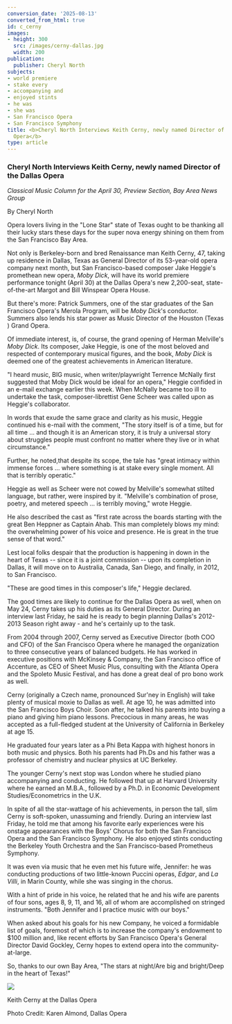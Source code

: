 ```yaml
---
conversion_date: '2025-08-13'
converted_from_html: true
id: c_cerny
images:
- height: 300
  src: /images/cerny-dallas.jpg
  width: 200
publication:
  publisher: Cheryl North
subjects:
- world premiere
- stake every
- accompanying and
- enjoyed stints
- he was
- she was
- San Francisco Opera
- San Francisco Symphony
title: <b>Cheryl North Interviews Keith Cerny, newly named Director of the Dallas
  Opera</b>
type: article
---
```


### **Cheryl North Interviews Keith Cerny, newly named Director of the Dallas Opera**

*Classical Music Column for the April 30, Preview Section, Bay Area News Group*

By Cheryl North

 Opera lovers living in the
"Lone Star" state of Texas ought to be thanking all their lucky stars these days for the super nova energy shining on them from the San Francisco Bay Area.

 Not only is Berkeley-born and bred Renaissance man Keith Cerny, 47, taking up residence in Dallas, Texas as General Director of its 53-year-old opera company next month, but San Francisco-based composer Jake Heggie's promethean new opera, *Moby Dick*, will have its world premiere performance tonight (April 30) at the Dallas Opera's new 2,200-seat, state-of-the-art Margot and Bill Winspear Opera House.

 But there's more: Patrick Summers, one of the star graduates of the San Francisco Opera's Merola Program, will be *Moby Dick*'s conductor. Summers also lends his star power as Music Director of the Houston (Texas ) Grand Opera.

 Of immediate interest, is, of course, the grand opening of Herman Melville's *Moby Dick*. Its composer, Jake Heggie, is one of the most beloved and respected of contemporary musical figures, and the book, *Moby Dick* is deemed one of the greatest achievements in American literature.

 "I heard music, BIG music, when writer/playwright Terrence McNally first suggested that Moby Dick would be ideal for an opera," Heggie confided in an e-mail exchange earlier this week. When McNally became too ill to undertake the task, composer-librettist Gene Scheer was called upon as Heggie's collaborator.

 In words that exude the same grace and clarity as his music, Heggie continued his e-mail with the comment, "The story itself is of a time, but for all time ... and though it is an American story, it is truly a universal story about struggles people must confront no matter where they live or in what circumstance."

 Further, he noted,that despite its scope, the tale has "great intimacy within immense forces ... where something is at stake every single moment. All that is terribly operatic."

 Heggie as well as Scheer were not cowed by Melville's somewhat stilted language, but rather, were inspired by it. "Melville's combination of prose, poetry, and metered speech ... is terribly moving," wrote Heggie.

 He also described the cast as "first rate across the boards starting with the great Ben Heppner as Captain Ahab. This man completely blows my mind: the overwhelming power of his voice and presence. He is great in the true sense of that word."

 Lest local folks despair that the production is happening in down in the heart of Texas -- since it is a joint commission -- upon its completion in Dallas, it will move on to Australia, Canada, San Diego, and finally, in 2012, to San Francisco.

 "These are good times in this composer's life," Heggie declared.

 The good times are likely to continue for the Dallas Opera as well, when on May 24, Cerny takes up his duties as its General Director. During an interview last Friday, he said he is ready to begin planning Dallas's 2012-2013 Season right away - and he's certainly up to the task.

 From 2004 through 2007, Cerny served as Executive Director (both COO and CFO) of the San Francisco Opera where he managed the organization to three consecutive years of balanced budgets. He has worked in executive positions with McKinsey & Company, the San Francisco office of Accenture, as CEO of Sheet Music Plus, consulting with the Atlanta Opera and the Spoleto Music Festival, and has done a great deal of pro bono work as well.

 Cerny (originally a Czech name, pronounced Sur'ney in English) will take plenty of musical moxie to Dallas as well. At age 10, he was admitted into the San Francisco Boys Choir. Soon after, he talked his parents into buying a piano and giving him piano lessons. Precocious in many areas, he was accepted as a full-fledged student at the University of California in Berkeley at age 15.

 He graduated four years later as a Phi Beta Kappa with highest honors in both music and physics. Both his parents had Ph.Ds and his father was a professor of chemistry and nuclear physics at UC Berkeley.

 The younger Cerny's next stop was London where he studied piano accompanying and conducting. He followed that up at Harvard University where he earned an M.B.A., followed by a Ph.D. in Economic Development Studies/Econometrics in the U.K.

 In spite of all the star-wattage of his achievements, in person the tall, slim Cerny is soft-spoken, unassuming and friendly. During an interview last Friday, he told me that among his favorite early experiences were his onstage appearances with the Boys' Chorus for both the San Francisco Opera and the San Francisco Symphony. He also enjoyed stints conducting the Berkeley Youth Orchestra and the San Francisco-based Prometheus Symphony.

 It was even via music that he even met his future wife, Jennifer: he was conducting productions of two little-known Puccini operas, *Edgar*, and *La Villi*, in Marin County, while she was singing in the chorus.

 With a hint of pride in his voice, he related that he and his wife are parents of four sons, ages 8, 9, 11, and 16, all of whom are accomplished on stringed instruments. "Both Jennifer and I practice music with our boys."

 When asked about his goals for his new Company, he voiced a formidable list of goals, foremost of which is to increase the company's endowment to $100 million and, like recent efforts by San Francisco Opera's General Director David Gockley, Cerny hopes to extend opera into the community-at-large.

 So, thanks to our own Bay Area, "The stars at night/Are big and bright/Deep in the heart of Texas!"

![](/images/cerny-dallas.jpg)

Keith Cerny at the Dallas Opera

Photo Credit: Karen Almond, Dallas Opera